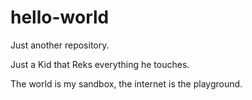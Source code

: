 # hello-world
Just another repository. 

Just a Kid that Reks everything he touches.

The world is my sandbox, the internet is the playground. 
